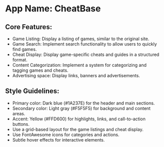 # **App Name**: CheatBase

## Core Features:

- Game Listing: Display a listing of games, similar to the original site.
- Game Search: Implement search functionality to allow users to quickly find games.
- Cheat Display: Display game-specific cheats and guides in a structured format.
- Content Categorization: Implement a system for categorizing and tagging games and cheats.
- Advertising space: Display links, banners and advertisements.

## Style Guidelines:

- Primary color: Dark blue (#1A237E) for the header and main sections.
- Secondary color: Light gray (#F5F5F5) for background and content areas.
- Accent: Yellow (#FFD600) for highlights, links, and call-to-action buttons.
- Use a grid-based layout for the game listings and cheat display.
- Use FontAwesome icons for categories and actions.
- Subtle hover effects for interactive elements.